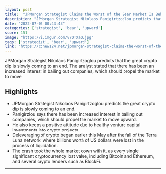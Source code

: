 ```yaml
---
layout: post
title:  "JPMorgan Strategist Claims the Worst of the Bear Market Is Behind Us"
description: "JPMorgan Strategist Nikolaos Panigirtzoglou predicts that the great crypto dip is slowly coming to an end. The analyst stated that there has been an increased interest in bailing out companies, which should propel the market to move"
date: "2022-07-02 00:43:43"
categories: ['strategist', 'bear', 'upward']
score: 151
image: "https://i.imgur.com/v7QTXaQ.jpg"
tags: ['strategist', 'bear', 'upward']
link: "https://ccnews24.net/jpmorgan-strategist-claims-the-worst-of-the-bear-market-is-behind-us/"
---
```


JPMorgan Strategist Nikolaos Panigirtzoglou predicts that the great crypto dip is slowly coming to an end. The analyst stated that there has been an increased interest in bailing out companies, which should propel the market to move

## Highlights

- JPMorgan Strategist Nikolaos Panigirtzoglou predicts the great crypto dip is slowly coming to an end.
- Panigirzlou says there has been increased interest in bailing out companies, which should propel the market to move upward.
- He also keeps a positive attitude due to healthy venture capital investments into crypto projects.
- Deleveraging of crypto began earlier this May after the fall of the Terra Luna network, where billions worth of US dollars were lost in the process of liquidation.
- The crash took the whole market down with it, as every single significant cryptocurrency lost value, including Bitcoin and Ethereum, and several crypto lenders such as BlockFi.

---

